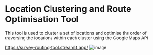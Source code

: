 # Location Clustering and Route Optimisation Tool

This tool is used to cluster a set of locations and optimise the order of traversing the locations within each cluster using the Google Maps API

https://survey-routing-tool.streamlit.app/
![image](https://github.com/user-attachments/assets/482eda9c-5590-4ffc-8a06-c3096ceb9b34)

